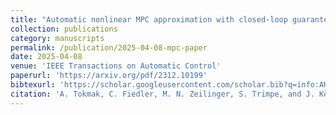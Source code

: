 ```yaml
---
title: "Automatic nonlinear MPC approximation with closed-loop guarantees"
collection: publications
category: manuscripts
permalink: /publication/2025-04-08-mpc-paper
date: 2025-04-08
venue: 'IEEE Transactions on Automatic Control'
paperurl: 'https://arxiv.org/pdf/2312.10199'
bibtexurl: 'https://scholar.googleusercontent.com/scholar.bib?q=info:AH3Y-W0IKdMJ:scholar.google.com/&output=citation&scisdr=ClEygIh6EOHCkkXdlFE:AFWwaeYAAAAAZ_vbjFHHtZ9Ugxt7eIwOig17Bk0&scisig=AFWwaeYAAAAAZ_vbjNFa4Gc0wEuwauq_NQbMG_g&scisf=4&ct=citation&cd=-1&hl=en'
citation: 'A. Tokmak, C. Fiedler, M. N. Zeilinger, S. Trimpe, and J. Köhler. “Automatic nonlinear MPC approximation with closed-loop guarantees”. In: IEEE Transactions on Automatic Control (2025).'
---
```


